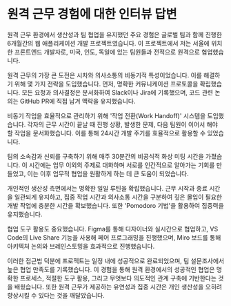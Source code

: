 # 원격 근무 경험에 대한 인터뷰 답변

원격 근무 환경에서 생산성과 팀 협업을 유지했던 주요 경험은 글로벌 팀과 함께 진행한 6개월간의 웹 애플리케이션 개발 프로젝트였습니다. 이 프로젝트에서 저는 서울에 위치한 프론트엔드 개발자로, 미국, 인도, 독일에 있는 팀원들과 전적으로 원격으로 협업했습니다.

원격 근무의 가장 큰 도전은 시차와 의사소통의 비동기적 특성이었습니다. 이를 해결하기 위해 몇 가지 전략을 도입했습니다. 먼저, 명확한 커뮤니케이션 프로토콜을 확립했습니다. 모든 요청과 의사결정은 문서화하여 Slack이나 Jira에 기록했으며, 코드 관련 논의는 GitHub PR에 직접 남겨 맥락을 유지했습니다.

비동기 작업을 효율적으로 관리하기 위해 '작업 전환(Work Handoff)' 시스템을 도입했습니다. 각자의 근무 시간이 끝날 때 진행 상황, 발생한 문제, 다음 팀원이 이어서 해야 할 작업을 문서화했습니다. 이를 통해 24시간 개발 주기를 효율적으로 활용할 수 있었습니다.

팀의 소속감과 신뢰를 구축하기 위해 매주 30분간의 비공식적 화상 미팅 시간을 가졌습니다. 이 시간에는 업무 이외의 주제로 대화하며 서로를 인간적으로 알아가는 기회를 만들었고, 이는 이후 업무적 협업을 원활하게 하는 데 큰 도움이 되었습니다.

개인적인 생산성 측면에서는 명확한 일일 루틴을 확립했습니다. 근무 시작과 종료 시간을 일관되게 유지하고, 집중 작업 시간과 의사소통 시간을 구분하여 깊은 몰입이 필요한 개발 작업에 충분한 시간을 확보했습니다. 또한 'Pomodoro 기법'을 활용하여 집중력을 유지했습니다.

협업 도구 활용도 중요했습니다. Figma를 통해 디자이너와 실시간으로 협업하고, VS Code의 Live Share 기능을 사용해 페어 프로그래밍을 진행했으며, Miro 보드를 통해 아키텍처 논의와 브레인스토밍을 효과적으로 진행했습니다.

이러한 접근법 덕분에 프로젝트는 일정 내에 성공적으로 완료되었으며, 팀 설문조사에서 높은 협업 만족도를 기록했습니다. 이 경험을 통해 원격 환경에서의 성공적인 협업은 명확한 프로세스, 적절한 도구 활용, 그리고 무엇보다 의도적인 관계 구축에 기반한다는 것을 배웠습니다. 또한 원격 근무가 제공하는 유연성과 집중 시간은 개인 생산성을 오히려 향상시킬 수 있다는 것을 깨달았습니다.